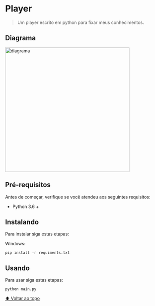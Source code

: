 # Player

> Um player escrito em python para fixar meus conhecimentos.

## Diagrama

<img src="https://user-images.githubusercontent.com/92966154/141885664-7eedf814-a674-4ad1-aa02-886aa3a8cf76.png" alt="diagrama" width="400">


## Pré-requisitos

Antes de começar, verifique se você atendeu aos seguintes requisitos:
* Python 3.6 +

## Instalando

Para instalar siga estas etapas:

Windows:
```
pip install -r requiments.txt
```

## Usando 

Para usar siga estas etapas:

```
python main.py
```

[⬆ Voltar ao topo](#nome-do-projeto)<br>